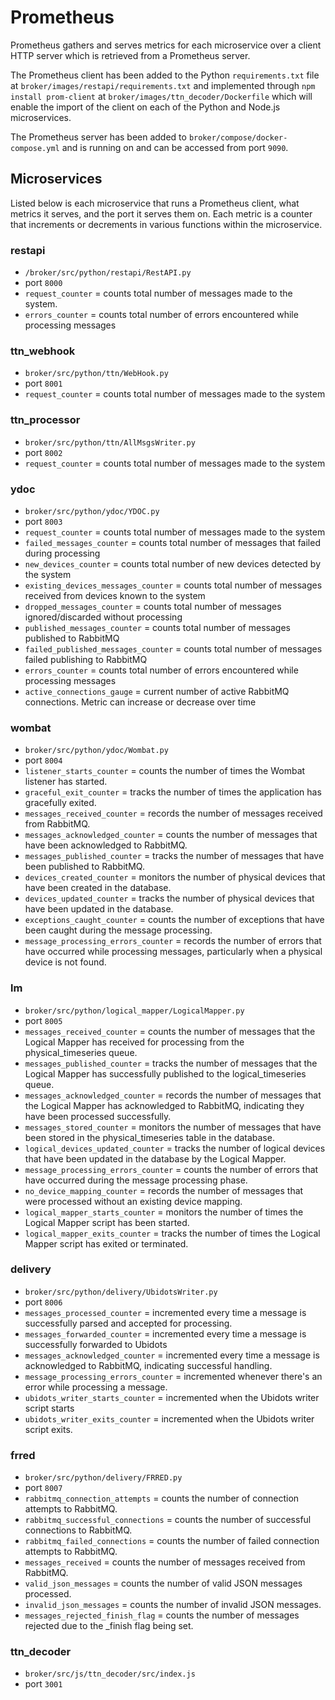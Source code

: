 # Prometheus

Prometheus gathers and serves metrics for each microservice over a client HTTP server which is retrieved from a
Prometheus server.

The Prometheus client has been added to the Python `requirements.txt` file at `broker/images/restapi/requirements.txt`
and implemented through `npm install prom-client` at `broker/images/ttn_decoder/Dockerfile` which will enable the import
of the client on each of the Python and Node.js microservices.

The Prometheus server has been added to `broker/compose/docker-compose.yml` and is running on and can be accessed from
port `9090`.

## Microservices

Listed below is each microservice that runs a Prometheus client, what metrics it serves, and the port it serves them on.
Each metric is a counter that increments or decrements in various functions within the microservice.

### restapi

- `/broker/src/python/restapi/RestAPI.py`
- port `8000`
- `request_counter` = counts total number of messages made to the system.
- `errors_counter` = counts total number of errors encountered while processing messages

### ttn_webhook

- `broker/src/python/ttn/WebHook.py`
- port `8001`
- `request_counter` = counts total number of messages made to the system

### ttn_processor

- `broker/src/python/ttn/AllMsgsWriter.py`
- port `8002`
- `request_counter` = counts total number of messages made to the system

### ydoc

- `broker/src/python/ydoc/YDOC.py`
- port `8003`
- `request_counter` = counts total number of messages made to the system
- `failed_messages_counter` = counts total number of messages that failed during processing
- `new_devices_counter` = counts total number of new devices detected by the system
- `existing_devices_messages_counter` = counts total number of messages received from devices known to the system
- `dropped_messages_counter` = counts total number of messages ignored/discarded without processing
- `published_messages_counter` = counts total number of messages published to RabbitMQ
- `failed_published_messages_counter` = counts total number of messages failed publishing to RabbitMQ
- `errors_counter` = counts total number of errors encountered while processing messages
- `active_connections_gauge` = current number of active RabbitMQ connections. Metric can increase or decrease over time

### wombat

- `broker/src/python/ydoc/Wombat.py`
- port `8004`
- `listener_starts_counter` = counts the number of times the Wombat listener has started.
- `graceful_exit_counter` = tracks the number of times the application has gracefully exited.
- `messages_received_counter` = records the number of messages received from RabbitMQ.
- `messages_acknowledged_counter` = counts the number of messages that have been acknowledged to RabbitMQ.
- `messages_published_counter` = tracks the number of messages that have been published to RabbitMQ.
- `devices_created_counter` = monitors the number of physical devices that have been created in the database.
- `devices_updated_counter` = tracks the number of physical devices that have been updated in the database.
- `exceptions_caught_counter` = counts the number of exceptions that have been caught during the message processing.
- `message_processing_errors_counter` = records the number of errors that have occurred while processing messages,
  particularly when a physical device is not found.

### lm

- `broker/src/python/logical_mapper/LogicalMapper.py`
- port `8005`
- `messages_received_counter` = counts the number of messages that the Logical Mapper has received for processing from
  the physical_timeseries queue.
- `messages_published_counter` = tracks the number of messages that the Logical Mapper has successfully published to the
  logical_timeseries queue.
- `messages_acknowledged_counter` = records the number of messages that the Logical Mapper has acknowledged to RabbitMQ,
  indicating they have been processed successfully.
- `messages_stored_counter` = monitors the number of messages that have been stored in the physical_timeseries table in
  the database.
- `logical_devices_updated_counter` = tracks the number of logical devices that have been updated in the database by the
  Logical Mapper.
- `message_processing_errors_counter` = counts the number of errors that have occurred during the message processing
  phase.
- `no_device_mapping_counter` = records the number of messages that were processed without an existing device mapping.
- `logical_mapper_starts_counter` = monitors the number of times the Logical Mapper script has been started.
- `logical_mapper_exits_counter` = tracks the number of times the Logical Mapper script has exited or terminated.

### delivery

- `broker/src/python/delivery/UbidotsWriter.py`
- port `8006`
- `messages_processed_counter` = incremented every time a message is successfully parsed and accepted for processing.
- `messages_forwarded_counter` = incremented every time a message is successfully forwarded to Ubidots
- `messages_acknowledged_counter` = incremented every time a message is acknowledged to RabbitMQ, indicating successful
  handling.
- `message_processing_errors_counter` = incremented whenever there's an error while processing a message.
- `ubidots_writer_starts_counter` = incremented when the Ubidots writer script starts
- `ubidots_writer_exits_counter` = incremented when the Ubidots writer script exits.

### frred

- `broker/src/python/delivery/FRRED.py`
- port `8007`
- `rabbitmq_connection_attempts` = counts the number of connection attempts to RabbitMQ.
- `rabbitmq_successful_connections` = counts the number of successful connections to RabbitMQ.
- `rabbitmq_failed_connections` = counts the number of failed connection attempts to RabbitMQ.
- `messages_received` = counts the number of messages received from RabbitMQ.
- `valid_json_messages` = counts the number of valid JSON messages processed.
- `invalid_json_messages` = counts the number of invalid JSON messages.
- `messages_rejected_finish_flag` = counts the number of messages rejected due to the _finish flag being set.

### ttn_decoder

- `broker/src/js/ttn_decoder/src/index.js`
- port `3001`